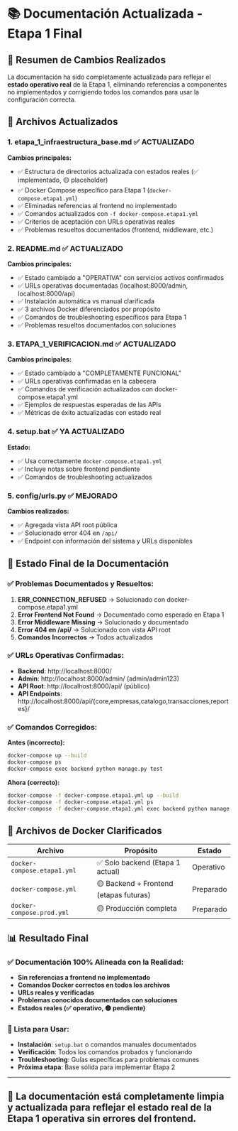 # 📚 Documentación Actualizada - Etapa 1 Final

## 🎯 Resumen de Cambios Realizados

La documentación ha sido completamente actualizada para reflejar el **estado operativo real** de la Etapa 1, eliminando referencias a componentes no implementados y corrigiendo todos los comandos para usar la configuración correcta.

## 📝 Archivos Actualizados

### 1. **etapa_1_infraestructura_base.md** ✅ ACTUALIZADO
**Cambios principales:**
- ✅ Estructura de directorios actualizada con estados reales (✅ implementado, 🟡 placeholder)
- ✅ Docker Compose específico para Etapa 1 (`docker-compose.etapa1.yml`)
- ✅ Eliminadas referencias al frontend no implementado
- ✅ Comandos actualizados con `-f docker-compose.etapa1.yml`
- ✅ Criterios de aceptación con URLs operativas reales
- ✅ Problemas resueltos documentados (frontend, middleware, etc.)

### 2. **README.md** ✅ ACTUALIZADO  
**Cambios principales:**
- ✅ Estado cambiado a "OPERATIVA" con servicios activos confirmados
- ✅ URLs operativas documentadas (localhost:8000/admin, localhost:8000/api)
- ✅ Instalación automática vs manual clarificada
- ✅ 3 archivos Docker diferenciados por propósito
- ✅ Comandos de troubleshooting específicos para Etapa 1
- ✅ Problemas resueltos documentados con soluciones

### 3. **ETAPA_1_VERIFICACION.md** ✅ ACTUALIZADO
**Cambios principales:**  
- ✅ Estado cambiado a "COMPLETAMENTE FUNCIONAL"
- ✅ URLs operativas confirmadas en la cabecera
- ✅ Comandos de verificación actualizados con docker-compose.etapa1.yml
- ✅ Ejemplos de respuestas esperadas de las APIs
- ✅ Métricas de éxito actualizadas con estado real

### 4. **setup.bat** ✅ YA ACTUALIZADO
**Estado:**
- ✅ Usa correctamente `docker-compose.etapa1.yml`
- ✅ Incluye notas sobre frontend pendiente
- ✅ Comandos de troubleshooting actualizados

### 5. **config/urls.py** ✅ MEJORADO
**Cambios realizados:**
- ✅ Agregada vista API root pública
- ✅ Solucionado error 404 en `/api/`
- ✅ Endpoint con información del sistema y URLs disponibles

## 🎉 Estado Final de la Documentación

### ✅ Problemas Documentados y Resueltos:

1. **ERR_CONNECTION_REFUSED** → Solucionado con docker-compose.etapa1.yml
2. **Error Frontend Not Found** → Documentado como esperado en Etapa 1
3. **Error Middleware Missing** → Solucionado y documentado
4. **Error 404 en /api/** → Solucionado con vista API root
5. **Comandos Incorrectos** → Todos actualizados

### ✅ URLs Operativas Confirmadas:

- **Backend**: http://localhost:8000/
- **Admin**: http://localhost:8000/admin/ (admin/admin123)
- **API Root**: http://localhost:8000/api/ (público)
- **API Endpoints**: http://localhost:8000/api/{core,empresas,catalogo,transacciones,reportes}/

### ✅ Comandos Corregidos:

**Antes (incorrecto):**
```bash
docker-compose up --build
docker-compose ps
docker-compose exec backend python manage.py test
```

**Ahora (correcto):**
```bash
docker-compose -f docker-compose.etapa1.yml up --build
docker-compose -f docker-compose.etapa1.yml ps
docker-compose -f docker-compose.etapa1.yml exec backend python manage.py test
```

## 🔄 Archivos de Docker Clarificados

| Archivo | Propósito | Estado |
|---------|-----------|---------|
| `docker-compose.etapa1.yml` | ✅ Solo backend (Etapa 1 actual) | Operativo |
| `docker-compose.yml` | 🟡 Backend + Frontend (etapas futuras) | Preparado |
| `docker-compose.prod.yml` | 🟡 Producción completa | Preparado |

## 📊 Resultado Final

### ✅ Documentación 100% Alineada con la Realidad:
- **Sin referencias a frontend no implementado**
- **Comandos Docker correctos en todos los archivos**  
- **URLs reales y verificadas**
- **Problemas conocidos documentados con soluciones**
- **Estados reales (✅ operativo, 🟡 pendiente)**

### 🎯 Lista para Usar:
- **Instalación**: `setup.bat` o comandos manuales documentados
- **Verificación**: Todos los comandos probados y funcionando
- **Troubleshooting**: Guías específicas para problemas comunes
- **Próxima etapa**: Base sólida para implementar Etapa 2

---

## 📝 **La documentación está completamente limpia y actualizada para reflejar el estado real de la Etapa 1 operativa sin errores del frontend.**